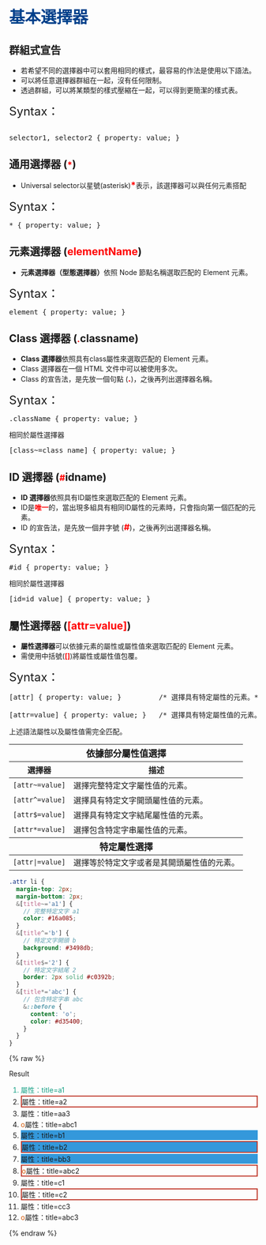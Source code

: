 # <font color="#00408B" size=6>基本選擇器</font>

## 群組式宣告
- 若希望不同的選擇器中可以套用相同的樣式，最容易的作法是使用以下語法。
- 可以將任意選擇器群組在一起，沒有任何限制。
- 透過群組，可以將某類型的樣式壓縮在一起，可以得到更簡潔的樣式表。

<font size=5>Syntax：</font>
<pre class="syntaxbox">
<div class="ribbon"></div>
selector1, selector2 { property: value; }
</pre>

## 通用選擇器 (<font color=red size=4>**\***</font>)
- Universal selector以星號(asterisk)<font color=red size=4>**\***</font>表示，該選擇器可以與任何元素搭配

<font size=5>Syntax：</font>
<pre class="syntaxbox">
* { property: value; }
</pre>

## 元素選擇器 (<font color=red>**elementName**</font>)
- <strong>元素選擇器（型態選擇器）</strong>依照 Node 節點名稱選取匹配的 Element 元素。

<font size=5>Syntax：</font>
<pre class="syntaxbox">
element { property: value; }
</pre>

## Class 選擇器 (<font color=red size=4>**.**</font>classname)
- <strong>Class 選擇器</strong>依照具有class屬性來選取匹配的 Element 元素。
- Class 選擇器在一個 HTML 文件中可以被使用多次。
- Class 的宣告法，是先放一個句點 (<font color=red size=4>**.**</font>)，之後再列出選擇器名稱。

<font size=5>Syntax：</font>
<pre class="syntaxbox">
.className { property: value; }
</pre>

相同於屬性選擇器
<pre class="syntaxbox">
[class~=class_name] { property: value; }
</pre>

## ID 選擇器 (<font color=red size=4>**#**</font>idname)
- <strong>ID 選擇器</strong>依照具有ID屬性來選取匹配的 Element 元素。
- ID是<font color=red>**唯一**</font>的，當出現多組具有相同ID屬性的元素時，只會指向第一個匹配的元素。
- ID 的宣告法，是先放一個井字號 (<font color=red size=4>**#**</font>)，之後再列出選擇器名稱。

<font size=5>Syntax：</font>
<pre class="syntaxbox">
#id { property: value; }
</pre>
相同於屬性選擇器
<pre class="syntaxbox">
[id=id_value] { property: value; }
</pre>

## 屬性選擇器 (<font color=red>**[attr=value]**</font>)
- <strong>屬性選擇器</strong>可以依據元素的屬性或屬性值來選取匹配的 Element 元素。
- 需使用中括號(<font color=red>**[]**</font>)將屬性或屬性值包覆。

<font size=5>Syntax：</font>
<pre class="syntaxbox">
[attr] { property: value; }         /* 選擇具有特定屬性的元素。*/

[attr=value] { property: value; }   /* 選擇具有特定屬性值的元素。*/
</pre>
上述語法屬性以及屬性值需完全匹配。

<table>
    <thead>
        <tr>
            <th colspan="2"><font size=4>依據部分屬性值選擇</font></th>
        </tr>
        <tr>
            <th>選擇器</th>
            <th>描述</th>
        </tr>
    </thead>
    <tbody>
        <tr>
            <td><code>[attr~=value]</code></td>
            <td>選擇完整特定文字屬性值的元素。</td>
        </tr>
        <tr>
            <td><code>[attr^=value]</code></td>
            <td>選擇具有特定文字開頭屬性值的元素。</td>
        </tr>
        <tr>
            <td><code>[attr$=value]</code></td>
            <td>選擇具有特定文字結尾屬性值的元素。</td>
        </tr>
        <tr>
            <td><code>[attr*=value]</code></td>
            <td>選擇包含特定字串屬性值的元素。</td>
        </tr>
    </tbody>
    <thead>
        <tr>
            <th colspan="2"><font size=4>特定屬性選擇</font></th>
        </tr>
    </thead>
    <tbody>
        <tr>
            <td><code>[attr|=value]</code></td>
            <td>選擇等於特定文字或者是其開頭屬性值的元素。</td>
        </tr>
    </tbody>
</table>

```scss
.attr li {
  margin-top: 2px;
  margin-bottom: 2px;
  &[title~='a1'] {
    // 完整特定文字 a1
    color: #16a085;
  }
  &[title^='b'] {
    // 特定文字開頭 b
    background: #3498db;
  }
  &[title$='2'] {
    // 特定文字結尾 2
    border: 2px solid #c0392b;
  }
  &[title*='abc'] {
    // 包含特定字串 abc
    &::before {
      content: 'o';
      color: #d35400;
    }
  }
}
```

{% raw %}
<style>
.attr li {
  margin-top: 2px;
  margin-bottom: 2px;
}
.attr li[title~='a1'] {
  color: #16a085;
}
.attr li[title^='b'] {
  background: #3498db;
}
.attr li[title$='2'] {
  border: 2px solid #c0392b;
}
.attr li[title*='abc']::before {
  content: 'o';
  color: #d35400;
}
</style>
<div class="result">
<div class="ribbon">Result</div>
<ol class="attr">
  <li title="a1">屬性：title=a1</li>
  <li title="a2">屬性：title=a2</li>
  <li title="aa3">屬性：title=aa3</li>
  <li title="abc1">屬性：title=abc1</li>
  <li title="b1">屬性：title=b1</li>
  <li title="b2">屬性：title=b2</li>
  <li title="bb3">屬性：title=bb3</li>
  <li title="abc2">屬性：title=abc2</li>
  <li title="c1">屬性：title=c1</li>
  <li title="c2">屬性：title=c2</li>
  <li title="cc3">屬性：title=cc3</li>
  <li title="abc3">屬性：title=abc3</li>
</ol>
</div>
{% endraw %}